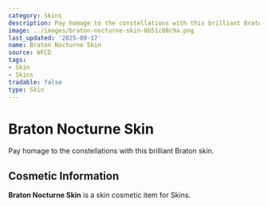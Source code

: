 ```yaml
---
category: Skins
description: Pay homage to the constellations with this brilliant Braton skin.
image: ../images/braton-nocturne-skin-8b51c88c9a.png
last_updated: '2025-09-17'
name: Braton Nocturne Skin
source: WFCD
tags:
- Skin
- Skins
tradable: false
type: Skin
---
```


# Braton Nocturne Skin

Pay homage to the constellations with this brilliant Braton skin.

## Cosmetic Information

**Braton Nocturne Skin** is a skin cosmetic item for Skins.

